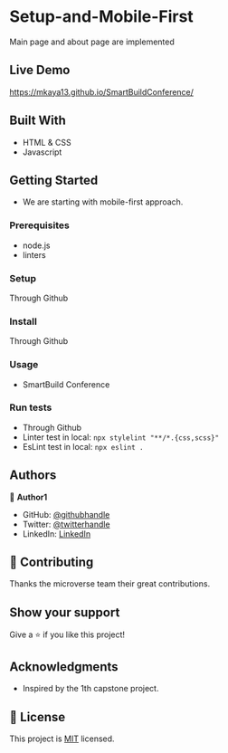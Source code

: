 # Setup-and-Mobile-First

Main page and about page are implemented

## Live Demo

https://mkaya13.github.io/SmartBuildConference/

## Built With

- HTML & CSS
- Javascript

## Getting Started

- We are starting with mobile-first approach.

### Prerequisites

- node.js
- linters

### Setup

Through Github

### Install

Through Github

### Usage

- SmartBuild Conference

### Run tests

- Through Github
- Linter test in local:
  `npx stylelint "**/*.{css,scss}"`
- EsLint test in local:
  `npx eslint .`

## Authors

👤 **Author1**

- GitHub: [@githubhandle](https://github.com/mkaya13)
- Twitter: [@twitterhandle](https://twitter.com/mkaya133)
- LinkedIn: [LinkedIn](https://www.linkedin.com/in/mert-kaya-0732b717b/)

## 🤝 Contributing

Thanks the microverse team their great contributions.

## Show your support

Give a ⭐️ if you like this project!

## Acknowledgments

- Inspired by the 1th capstone project.

## 📝 License

This project is [MIT](./LICENSE) licensed.

